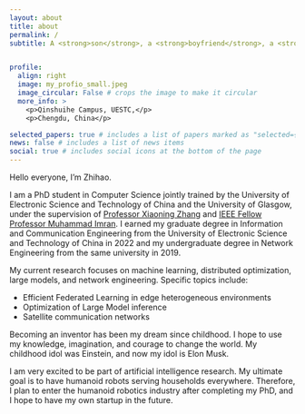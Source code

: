 ```yaml
---
layout: about
title: about
permalink: /
subtitle: A <strong>son</strong>, a <strong>boyfriend</strong>, a <strong>vlogger</strong> and a  <strong>PhD</strong> at <a href='https://www.uestc.edu.cn'>University of Electronic Science and Technology of China</a> and <a href='https://www.gla.ac.uk/'>University of Glasgow</a>. Focused on <strong>Machine Learning</strong>, <strong>Edge Computing</strong>, and <strong>Network Engineering</strong>. 


profile:
  align: right
  image: my_profio_small.jpeg
  image_circular: False # crops the image to make it circular
  more_info: >
    <p>Qinshuihe Campus, UESTC,</p>
    <p>Chengdu, China</p>

selected_papers: true # includes a list of papers marked as "selected={true}"
news: false # includes a list of news items
social: true # includes social icons at the bottom of the page
---
```



Hello everyone, I’m Zhihao. 

I am a PhD student in Computer Science jointly trained by the University of Electronic Science and Technology of China and the University of Glasgow, under the supervision of [Professor Xiaoning Zhang](https://www.sice.uestc.edu.cn/info/1450/11646.htm)  and [IEEE Fellow Professor Muhammad Imran](https://www.gla.ac.uk/schools/engineering/staff/muhammadimran/). I earned my graduate degree in Information and Communication Engineering from the University of Electronic Science and Technology of China in 2022 and my undergraduate degree in Network Engineering from the same university in 2019.

My current research focuses on machine learning, distributed optimization, large models, and network engineering. Specific topics include:

- Efficient Federated Learning in edge heterogeneous environments
- Optimization of Large Model inference
- Satellite communication networks

Becoming an inventor has been my dream since childhood. I hope to use my knowledge, imagination, and courage to change the world. My childhood idol was Einstein, and now my idol is Elon Musk.

I am very excited to be part of artificial intelligence research. My ultimate goal is to have humanoid robots serving households everywhere. Therefore, I plan to enter the humanoid robotics industry after completing my PhD, and I hope to have my own startup in the future.
